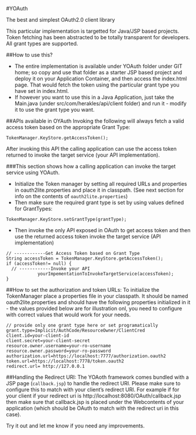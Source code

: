 #YOAuth

The best and simplest OAuth2.0 client library

This particular implementation is targetted for Java/JSP based projects. Token fetching has been abstracted to be totally transparent for developers. All grant types are supported. 

##How to use this?
* The entire implementation is available under YOAuth folder under GIT home; so copy and use that folder as a starter JSP based project and deploy it on your Application Container, and then access the index.html page. That would fetch the token using the particular grant type you have set in index.html.
* If however you want to use this in a Java Application, just take the Main.java (under src/com/herakles/api/client folder) and run it - modify it to use the grant type you want. 

##APIs available in OYAuth
Invoking the following will always fetch a valid access token based on the appropriate Grant Type:
```
TokenManager.KeyStore.getAccessToken();
```
After invoking this API the calling application can use the access token returned to invoke the target service (your API implementation).  

###This section shows how a calling application can invoke the target service using YOAuth.
* Initialize the Token manager by setting all required URLs and properties in oauth2lite.properties and place it in classpath.  (See next section for info on the contents of `oauth2lite.properties`)
* Then make sure the required grant type is set by using values defined for GrantTypes:
```
TokenManager.KeyStore.setGrantType(grantType);
```
* Then invoke the only API exposed in OAuth to get access token and then use the returned access token invoke the target service (API implementation)
```
// ------------Get Access Token based on Grant Type
String accessToken = TokenManager.KeyStore.getAccessToken();
if (accessToken!= null) {
  // ------------Invoke your API
            yourImpementationToInvokeTargetService(accessToken);
}
```
##How to set the authorization and token URLs:
To initialize the TokenManager place a properties file in your classpath. It should be named oauth2lite.properties  and should have the following properties initialized in it - the values provided below are for illustration onl, you need to configure with correct values that would work for your needs.
```
// provide only one grant type here or set programatically
grant.type=Implicit/AuthCode/ResourceOwner/ClientCred
client.id=your-client-id
client.secret=your-client-secret
resource.owner.username=your-ro-username
resource.owner.password=your-ro-password
authorization.url=https://localhost:7777/authorization.oauth2
token.url=https://localhost:7778/token.oauth2
redirect.url= http://127.0.0.1
```

##Handling the Redirect URI:
The YOAoth framework comes bundled with a JSP page (`callback.jsp`) to handle the redirect URI.  Please make sure to configure this to match with your client’s redirect URI. 
For example if for your client if your redirect uri is http://localhost:8080/OAuth/callback.jsp then make sure that callback.jsp is placed under the Webcontents of your application (which should be OAuth to match with the redirect uri in this case).


Try it out and let me know if you need any improvements. 
